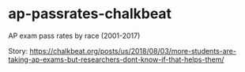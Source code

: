 # ap-passrates-chalkbeat
AP exam pass rates by race (2001-2017)

Story: https://chalkbeat.org/posts/us/2018/08/03/more-students-are-taking-ap-exams-but-researchers-dont-know-if-that-helps-them/
